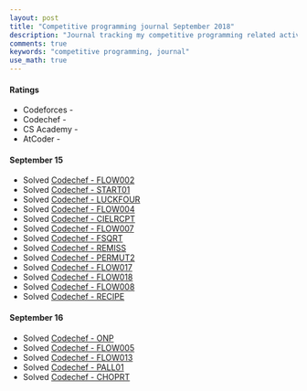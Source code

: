 ```yaml
---
layout: post
title: "Competitive programming journal September 2018"
description: "Journal tracking my competitive programming related activities in September 2018"
comments: true
keywords: "competitive programming, journal"
use_math: true
---
```



#### Ratings
* Codeforces - 
* Codechef -
* CS Academy - 
* AtCoder - 

#### September 15
* Solved [Codechef - FLOW002](https://www.codechef.com/problems/FLOW002)
* Solved [Codechef - START01](https://www.codechef.com/problems/START01)
* Solved [Codechef - LUCKFOUR](https://www.codechef.com/problems/LUCKFOUR)
* Solved [Codechef - FLOW004](https://www.codechef.com/problems/FLOW004)
* Solved [Codechef - CIELRCPT](https://www.codechef.com/problems/CIELRCPT)
* Solved [Codechef - FLOW007](https://www.codechef.com/problems/FLOW007)
* Solved [Codechef - FSQRT](https://www.codechef.com/problems/FSQRT)
* Solved [Codechef - REMISS](https://www.codechef.com/problems/REMISS)
* Solved [Codechef - PERMUT2](https://www.codechef.com/problems/PERMUT2)
* Solved [Codechef - FLOW017](https://www.codechef.com/problems/FLOW017)
* Solved [Codechef - FLOW018](https://www.codechef.com/problems/FLOW018)
* Solved [Codechef - FLOW008](https://www.codechef.com/problems/FLOW008)
* Solved [Codechef - RECIPE](https://www.codechef.com/problems/RECIPE)

#### September 16
* Solved [Codechef - ONP](https://www.codechef.com/problems/ONP)
* Solved [Codechef - FLOW005](https://www.codechef.com/problems/FLOW005)
* Solved [Codechef - FLOW013](https://www.codechef.com/problems/FLOW013)
* Solved [Codechef - PALL01](https://www.codechef.com/problems/PALL01)
* Solved [Codechef - CHOPRT](https://www.codechef.com/problems/CHOPRT)
